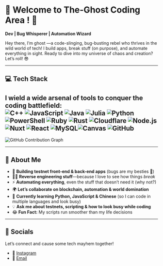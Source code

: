 # 🚀 Welcome to The-Ghost Coding Area ! 🌌

**Dev | Bug Whisperer | Automation Wizard**

Hey there, I’m ghost —a code-slinging, bug-busting rebel who thrives in the wild world of tech! I build apps, break stuff (on purpose), and automate everything in sight. Ready to dive into my universe of chaos and creation? Let’s roll! 😎

---

## 💻 Tech Stack
I wield a wide arsenal of tools to conquer the coding battlefield:  
![C++](https://img.shields.io/badge/-C++-00599C?style=flat&logo=c%2B%2B) ![JavaScript](https://img.shields.io/badge/-JavaScript-F7DF1E?style=flat&logo=javascript) ![Java](https://img.shields.io/badge/-Java-007396?style=flat&logo=java) ![Julia](https://img.shields.io/badge/-Julia-9558B2?style=flat&logo=julia) ![Python](https://img.shields.io/badge/-Python-3776AB?style=flat&logo=python) ![PowerShell](https://img.shields.io/badge/-PowerShell-5391FE?style=flat&logo=powershell) ![Ruby](https://img.shields.io/badge/-Ruby-CC342D?style=flat&logo=ruby) ![Rust](https://img.shields.io/badge/-Rust-000000?style=flat&logo=rust) ![Cloudflare](https://img.shields.io/badge/-Cloudflare-F38020?style=flat&logo=cloudflare)  ![Node.js](https://img.shields.io/badge/-Node.js-339933?style=flat&logo=node.js) ![Nuxt](https://img.shields.io/badge/-Nuxt-00C58E?style=flat&logo=nuxt.js) ![React](https://img.shields.io/badge/-React-61DAFB?style=flat&logo=react) ![MySQL](https://img.shields.io/badge/-MySQL-4479A1?style=flat&logo=mysql )![Canvas](https://img.shields.io/badge/-Canvas-000000?style=flat&logo=html5) ![GitHub](https://img.shields.io/badge/-GitHub-181717?style=flat&logo=github)
---



![GitHub Contribution Graph](https://github-readme-stats.vercel.app/api?username=yourusername&show_icons=true&theme=radical)

---


## 🧠 About Me  
- 🔨 **Building testnet front-end & back-end apps** (bugs are my besties 🐞)  
- 🕵️‍♂️ **Reverse engineering stuff**—because I love to see how things *break*  
- ⚡ **Automating everything**, even the stuff that doesn’t need it (why not?)  
- 🌍 **Let’s collaborate on blockchain, automation & world domination**  
- 🐍 **Currently learning Python, JavaScript & Chinese** (so I can code in multiple languages and look busy)  
- 💡 **Ask me about testnets, scripting & how to look busy while coding**  
- 😂 **Fun Fact:** My scripts run smoother than my life decisions  

---

## 📱 Socials  
Let’s connect and cause some tech mayhem together!  
- 📸 [Instagram](#)  
- 📧 [Email](#)  
